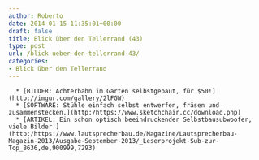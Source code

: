 ```yaml
---
author: Roberto
date: 2014-01-15 11:35:01+00:00
draft: false
title: Blick über den Tellerrand (43)
type: post
url: /blick-ueber-den-tellerrand-43/
categories:
- Blick über den Tellerrand
---
```



	  * [BILDER: Achterbahn im Garten selbstgebaut, für $50!](http://imgur.com/gallery/2lFGW)
	  * [SOFTWARE: Stühle einfach selbst entwerfen, fräsen und zusammenstecken.](http:/https://www.sketchchair.cc/download.php)
	  * [ARTIKEL: Ein schon optisch beeindruckender Selbstbausubwoofer, viele Bilder!](http:/https://www.lautsprecherbau.de/Magazine/Lautsprecherbau-Magazin-2013/Ausgabe-September-2013/_Leserprojekt-Sub-zur-Top_8636,de,900999,7293)

